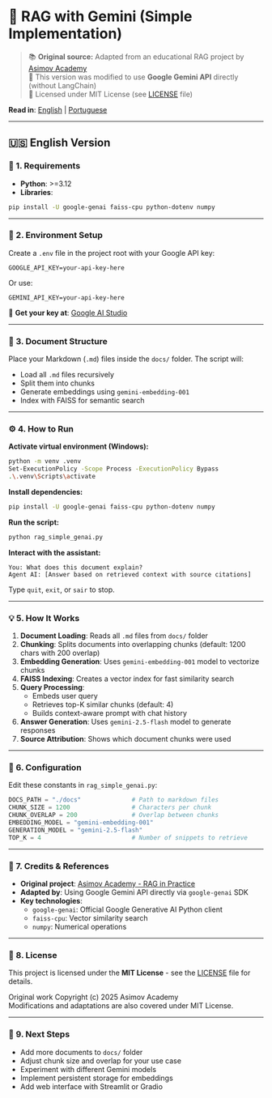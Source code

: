 # 🧠 RAG with Gemini (Simple Implementation)

> 📚 **Original source:** Adapted from an educational RAG project by [Asimov Academy](https://github.com/asimov-academy/rag-in-practice)  
> 🧠 This version was modified to use **Google Gemini API** directly (without LangChain)  
> 📄 Licensed under MIT License (see [LICENSE](LICENSE) file)

**Read in**: [English](README.md) | [Portuguese](README.pt-BR.md)

---

## 🇺🇸 English Version

### 🧩 1. Requirements

- **Python**: >=3.12
- **Libraries**:

```bash
pip install -U google-genai faiss-cpu python-dotenv numpy
```

---

### 🔐 2. Environment Setup

Create a `.env` file in the project root with your Google API key:

```env
GOOGLE_API_KEY=your-api-key-here
```

Or use:

```env
GEMINI_API_KEY=your-api-key-here
```

🔑 **Get your key at**: [Google AI Studio](https://aistudio.google.com/app/apikey)

---

### 📁 3. Document Structure

Place your Markdown (`.md`) files inside the `docs/` folder. The script will:
- Load all `.md` files recursively
- Split them into chunks
- Generate embeddings using `gemini-embedding-001`
- Index with FAISS for semantic search

---

### ⚙️ 4. How to Run

**Activate virtual environment (Windows):**

```bash
python -m venv .venv
Set-ExecutionPolicy -Scope Process -ExecutionPolicy Bypass
.\.venv\Scripts\activate
```

**Install dependencies:**

```bash
pip install -U google-genai faiss-cpu python-dotenv numpy
```

**Run the script:**

```bash
python rag_simple_genai.py
```

**Interact with the assistant:**

```
You: What does this document explain?
Agent AI: [Answer based on retrieved context with source citations]
```

Type `quit`, `exit`, or `sair` to stop.

---

### 💡 5. How It Works

1. **Document Loading**: Reads all `.md` files from `docs/` folder
2. **Chunking**: Splits documents into overlapping chunks (default: 1200 chars with 200 overlap)
3. **Embedding Generation**: Uses `gemini-embedding-001` model to vectorize chunks
4. **FAISS Indexing**: Creates a vector index for fast similarity search
5. **Query Processing**: 
   - Embeds user query
   - Retrieves top-K similar chunks (default: 4)
   - Builds context-aware prompt with chat history
6. **Answer Generation**: Uses `gemini-2.5-flash` model to generate responses
7. **Source Attribution**: Shows which document chunks were used

---

### 🔧 6. Configuration

Edit these constants in `rag_simple_genai.py`:

```python
DOCS_PATH = "./docs"              # Path to markdown files
CHUNK_SIZE = 1200                 # Characters per chunk
CHUNK_OVERLAP = 200               # Overlap between chunks
EMBEDDING_MODEL = "gemini-embedding-001"
GENERATION_MODEL = "gemini-2.5-flash"
TOP_K = 4                         # Number of snippets to retrieve
```

---

### 📖 7. Credits & References

- **Original project**: [Asimov Academy - RAG in Practice](https://github.com/asimov-academy/rag-in-practice)
- **Adapted by**: Using Google Gemini API directly via `google-genai` SDK
- **Key technologies**:
  - `google-genai`: Official Google Generative AI Python client
  - `faiss-cpu`: Vector similarity search
  - `numpy`: Numerical operations

---

### 📄 8. License

This project is licensed under the **MIT License** - see the [LICENSE](LICENSE) file for details.

Original work Copyright (c) 2025 Asimov Academy  
Modifications and adaptations are also covered under MIT License.

---

### 🚀 9. Next Steps

- Add more documents to `docs/` folder
- Adjust chunk size and overlap for your use case
- Experiment with different Gemini models
- Implement persistent storage for embeddings
- Add web interface with Streamlit or Gradio
